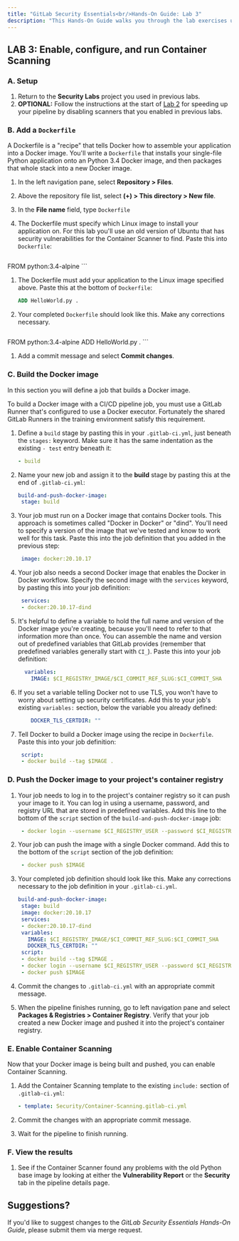 ```yaml
---
title: "GitLab Security Essentials<br/>Hands-On Guide: Lab 3"
description: "This Hands-On Guide walks you through the lab exercises used in the GitLab Security Essentials course."
---
```


## LAB 3: Enable, configure, and run Container Scanning


### A. Setup

1. Return to the **Security Labs** project you used in previous labs.
1. **OPTIONAL:** Follow the instructions at the start of [Lab 2](secessentialshandson2.html) for speeding up your pipeline by disabling scanners that you enabled in previous labs.


### B. Add a `Dockerfile`

A Dockerfile is a "recipe" that tells Docker how to assemble your application into a Docker image. You'll write a `Dockerfile` that installs your single-file Python application onto an Python 3.4 Docker image, and then packages that whole stack into a new Docker image.

1. In the left navigation pane, select **Repository > Files**.
1. Above the repository file list, select **(+) > This directory > New file**.
1. In the **File name** field, type `Dockerfile`
1. The Dockerfile must specify which Linux image to install your application on. For this lab you'll use an old version of Ubuntu that has security vulnerabilities for the Container Scanner to find. Paste this into `Dockerfile`:

    ```dockerfile

  FROM python:3.4-alpine
    ```

1. The Dockerfile must add your application to the Linux image specified above. Paste this at the bottom of `Dockerfile`:

    ```dockerfile
   ADD HelloWorld.py .
    ```

1. Your completed `Dockerfile` should look like this. Make any corrections necessary.

    ```dockerfile

  FROM python:3.4-alpine
   ADD HelloWorld.py .
    ```

1. Add a commit message and select **Commit changes**.


### C. Build the Docker image

In this section you will define a job that builds a Docker image.

To build a Docker image with a CI/CD pipeline job, you must use a GitLab Runner that's configured to use a Docker executor. Fortunately the shared GitLab Runners in the training environment satisfy this requirement.

1. Define a `build` stage by pasting this in your `.gitlab-ci.yml`, just beneath the `stages:` keyword. Make sure it has the same indentation as the existing `- test` entry beneath it:

    ```yml
   - build
    ```

1. Name your new job and assign it to the **build** stage by pasting this at the end of `.gitlab-ci.yml`:

    ```yml
   build-and-push-docker-image:
     stage: build
    ```

1. Your job must run on a Docker image that contains Docker tools. This approach is sometimes called "Docker in Docker" or "dind". You'll need to specify a version of the image that we've tested and know to work well for this task. Paste this into the job definition that you added in the previous step:

    ```yml
     image: docker:20.10.17
    ```

1. Your job also needs a second Docker image that enables the Docker in Docker workflow. Specify the second image with the `services` keyword, by pasting this into your job definition:

    ```yml
     services:
     - docker:20.10.17-dind
    ```

1. It's helpful to define a variable to hold the full name and version of the Docker image you're creating, because you'll need to refer to that information more than once. You can assemble the name and version out of predefined variables that GitLab provides (remember that predefined variables generally start with `CI_`). Paste this into your job definition:

    ```yml
      variables:
        IMAGE: $CI_REGISTRY_IMAGE/$CI_COMMIT_REF_SLUG:$CI_COMMIT_SHA
    ```

1. If you set a variable telling Docker not to use TLS, you won't have to worry about setting up security certificates. Add this to your job's existing `variables:` section, below the variable you already defined:

    ```yml
        DOCKER_TLS_CERTDIR: ""
    ```

1. Tell Docker to build a Docker image using the recipe in `Dockerfile`. Paste this into your job definition:

    ```yml
     script:
     - docker build --tag $IMAGE .
    ```


### D. Push the Docker image to your project's container registry

1. Your job needs to log in to the project's container registry so it can push your image to it. You can log in using a username, password, and registry URL that are stored in predefined variables. Add this line to the bottom of the `script` section of the `build-and-push-docker-image` job:

    ```yml
     - docker login --username $CI_REGISTRY_USER --password $CI_REGISTRY_PASSWORD $CI_REGISTRY
    ```

1. Your job can push the image with a single Docker command. Add this to the bottom of the `script` section of the job definition:

    ```yml
     - docker push $IMAGE
    ```

1. Your completed job definition should look like this. Make any corrections necessary to the job definition in your `.gitlab-ci.yml`.

    ```yml
   build-and-push-docker-image:
     stage: build
     image: docker:20.10.17
     services:
     - docker:20.10.17-dind
     variables:
       IMAGE: $CI_REGISTRY_IMAGE/$CI_COMMIT_REF_SLUG:$CI_COMMIT_SHA
       DOCKER_TLS_CERTDIR: ""
     script:
     - docker build --tag $IMAGE .
     - docker login --username $CI_REGISTRY_USER --password $CI_REGISTRY_PASSWORD $CI_REGISTRY
     - docker push $IMAGE
    ```

1. Commit the changes to `.gitlab-ci.yml` with an appropriate commit message.
1. When the pipeline finishes running, go to left navigation pane and select **Packages & Registries > Container Registry**. Verify that your job created a new Docker image and pushed it into the project's container registry.


### E. Enable Container Scanning

Now that your Docker image is being built and pushed, you can enable Container Scanning.

1. Add the Container Scanning template to the existing `include:` section of `.gitlab-ci.yml`:

    ```yml
   - template: Security/Container-Scanning.gitlab-ci.yml
    ```

1. Commit the changes with an appropriate commit message.
1. Wait for the pipeline to finish running.


### F. View the results

1. See if the Container Scanner found any problems with the old Python base image by looking at either the **Vulnerability Report** or the **Security** tab in the pipeline details page.


## Suggestions?

If you'd like to suggest changes to the *GitLab Security Essentials Hands-On Guide*, please submit them via merge request.
